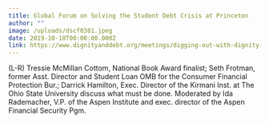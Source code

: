 ```yaml
---
title: Global Forum on Solving the Student Debt Crisis at Princeton
author: ""
image: /uploads/dscf0381.jpeg
date: 2019-10-18T00:00:00.000Z
link: https://www.dignityanddebt.org/meetings/digging-out-with-dignity-solving-the-student-loan-crisis-and-honoring-meaning-at-the-margins/
---
```

(L-R) Tressie McMillan Cottom, National Book Award finalist; Seth Frotman, former Asst. Director and Student Loan OMB for the Consumer Financial Protection Bur.; Darrick Hamilton, Exec. Director of the Kirmani Inst. at The Ohio State University discuss what must be done. Moderated by Ida Rademacher, V.P. of the Aspen Institute and exec. director of the Aspen Financial Security Pgm.